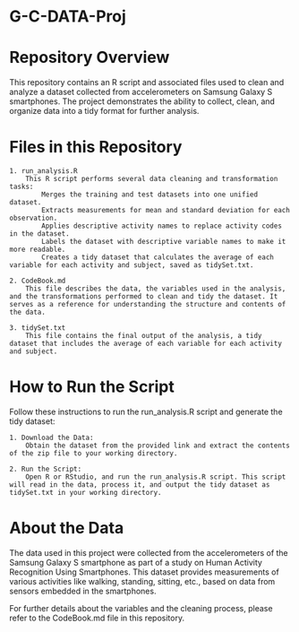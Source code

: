 # G-C-DATA-Proj
# Repository Overview

This repository contains an R script and associated files used to clean and analyze a dataset collected from accelerometers on Samsung Galaxy S smartphones. The project demonstrates the ability to collect, clean, and organize data into a tidy format for further analysis.

# Files in this Repository

    1. run_analysis.R
        This R script performs several data cleaning and transformation tasks:
            Merges the training and test datasets into one unified dataset.
            Extracts measurements for mean and standard deviation for each observation.
            Applies descriptive activity names to replace activity codes in the dataset.
            Labels the dataset with descriptive variable names to make it more readable.
            Creates a tidy dataset that calculates the average of each variable for each activity and subject, saved as tidySet.txt.

    2. CodeBook.md
        This file describes the data, the variables used in the analysis, and the transformations performed to clean and tidy the dataset. It serves as a reference for understanding the structure and contents of the data.

    3. tidySet.txt
        This file contains the final output of the analysis, a tidy dataset that includes the average of each variable for each activity and subject.

# How to Run the Script

Follow these instructions to run the run_analysis.R script and generate the tidy dataset:

    1. Download the Data:
        Obtain the dataset from the provided link and extract the contents of the zip file to your working directory.

    2. Run the Script:
        Open R or RStudio, and run the run_analysis.R script. This script will read in the data, process it, and output the tidy dataset as tidySet.txt in your working directory.

# About the Data

The data used in this project were collected from the accelerometers of the Samsung Galaxy S smartphone as part of a study on Human Activity Recognition Using Smartphones. This dataset provides measurements of various activities like walking, standing, sitting, etc., based on data from sensors embedded in the smartphones.

For further details about the variables and the cleaning process, please refer to the CodeBook.md file in this repository.
